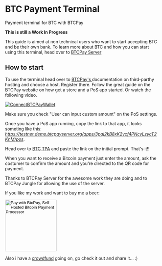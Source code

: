 # BTC Payment Terminal
Payment terminal for BTC with BTCPay

__This is still a Work In Progress__

This guide is aimed at non technical users who want to start accepting BTC and be their own bank. To learn more about BTC and how you can start using this terminal, head over to [BTCPay Server](https://btcpayserver.org/)

## How to start

To use the terminal head over to [BTCPay's ](https://docs.btcpayserver.org/deployment/thirdpartyhosting) documentation on third-parthy hosting and choose a host. Register there. Follow the great guide on the BTCPay website on how get a store and a PoS app started. Or watch the following video.

[![ConnectBTCPayWallet](https://img.youtube.com/vi/xX6LyQej0NQ/mqdefault.jpg)](https://www.youtube.com/watch?v=xX6LyQej0NQ "BTCPay - Connecting Wallet")

Make sure you check "User can input custom amount" on the PoS settings.

Once you have a PoS app running, copy the link to that app, it looks someting like this: *https://testnet.demo.btcpayserver.org/apps/3paj2kB8xK2vcf4PNcvLzycT2KnM/pos*.

Head over to [BTC TPA](https://btctpa.netlify.com/) and paste the link on the initial prompt. That's it!! 

When you want to receive a Bitcoin payment just enter the amount, ask the costumer to confirm the amount and you're directed to the QR code for payment.

Thanks to BTCPay Server for the awesome work they are doing and to BTCPay Jungle for allowing the use of the server.

If you like my work and want to buy me a beer:
<form method="POST" action="https://btcpayjungle.com/api/v1/invoices">
    <input type="hidden" name="storeId" value="J4d3u63nPu5cqcip7fUztQVRTc96a1N7qyDQAnZ9xE3P" />
    <input type="hidden" name="price" value="5" />
    <input type="hidden" name="currency" value="EUR" />
    <input type="hidden" name="browserRedirect" value="https://github.com/talvasconcelos/btc-terminal/tree/master" />
    <input type="hidden" name="notifyEmail" value="talvasconcelos@gmail.com" />
    <input type="image" src="https://btcpayjungle.com/img/paybutton/pay.png" name="submit" style="width:168px" alt="Pay with BtcPay, Self-Hosted Bitcoin Payment Processor">
</form>

Also i have a [crowdfund](https://btcpayjungle.com/apps/EDqY93dMrcmToQjQjgWn97W4fNY/crowdfund) going on, go check it out and share it... :)
